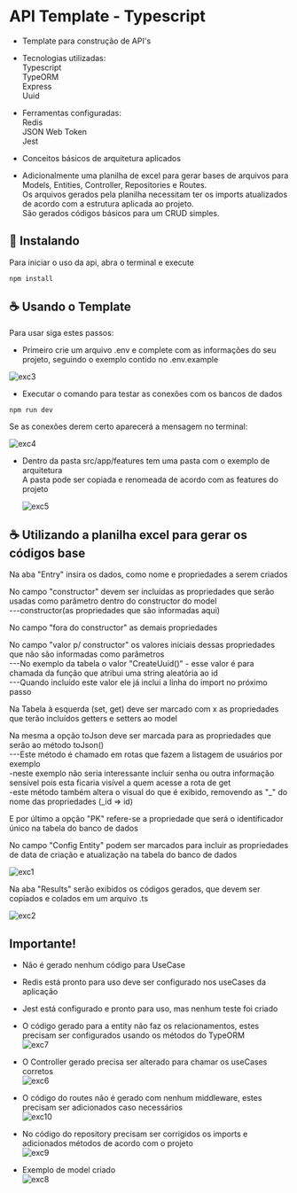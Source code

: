 # API Template - Typescript

- Template para construção de API's<br>

- Tecnologias utilizadas:<br>
  Typescript<br>
  TypeORM<br>
  Express<br>
  Uuid<br>
  
- Ferramentas configuradas:<br>
  Redis<br>
  JSON Web Token<br>
  Jest<br>
  
- Conceitos básicos de arquitetura aplicados<br>

- Adicionalmente uma planilha de excel para gerar bases de arquivos para Models, Entities, Controller, Repositories e Routes.<br>
  Os arquivos gerados pela planilha necessitam ter os imports atualizados de acordo com a estrutura aplicada ao projeto.<br>
  São gerados códigos básicos para um CRUD simples.<br>

## 🚀 Instalando

Para iniciar o uso da api, abra o terminal e execute

```
npm install
```

## ☕ Usando o Template

Para usar siga estes passos:

- Primeiro crie um arquivo .env e complete com as informações do seu projeto, seguindo o exemplo contido no .env.example <br>

![exc3](https://github.com/Felipe-Bryan/template-api-ts/assets/107513634/207c650e-ae2e-4505-9e28-bb45b2e89407)<br>

- Executar o comando para testar as conexões com os bancos de dados<br>

```
npm run dev
```
Se as conexões derem certo aparecerá a mensagem no terminal:<br>

![exc4](https://github.com/Felipe-Bryan/template-api-ts/assets/107513634/a6060e32-97e3-4d1f-9859-e11555d47b1d)

- Dentro da pasta src/app/features tem uma pasta com o exemplo de arquitetura<br>
  A pasta pode ser copiada e renomeada de acordo com as features do projeto<br>

  ![exc5](https://github.com/Felipe-Bryan/template-api-ts/assets/107513634/c2c9015e-19c6-42ad-a6b1-ad74a9d198ac)

## ☕ Utilizando a planilha excel para gerar os códigos base

Na aba "Entry" insira os dados, como nome e propriedades a serem criados<br>

No campo "constructor" devem ser incluídas as propriedades que serão usadas como parâmetro dentro do constructor do model<br>
---constructor(as propriedades que são informadas aqui)<br>

No campo "fora do constructor" as demais propriedades<br>

No campo "valor p/ constructor" os valores iniciais dessas propriedades que não são informadas como parâmetros<br>
---No exemplo da tabela o valor "CreateUuid()" - esse valor é para chamada da função que atribui uma string aleatória ao id<br>
---Quando incluído este valor ele já inclui a linha do import no próximo passo<br>

Na Tabela à esquerda (set, get) deve ser marcado com x as propriedades que terão incluídos getters e setters ao model<br>

Na mesma a opção toJson deve ser marcada para as propriedades que serão ao método toJson()<br>
---Este método é chamado em rotas que fazem a listagem de usuários por exemplo <br>
-neste exemplo não seria interessante incluir senha ou outra informação sensível pois esta ficaria visível a quem acesse a rota de get<br>
-este método também altera o visual do que é exibido, removendo as "_" do nome das propriedades (_id => id)<br>

E por último a opção "PK" refere-se a propriedade que será o identificador único na tabela do banco de dados<br>

No campo "Config Entity" podem ser marcados para incluir as propriedades de data de criação e atualização na tabela do banco de dados<br>

![exc1](https://github.com/Felipe-Bryan/template-api-ts/assets/107513634/ec6357f6-b1a1-449f-a7d9-8ce36699700e)<br>

Na aba "Results" serão exibidos os códigos gerados, que devem ser copiados e colados em um arquivo .ts<br>

![exc2](https://github.com/Felipe-Bryan/template-api-ts/assets/107513634/93ca3951-2835-49f2-9c68-feaf9679e56b)

## Importante!
- Não é gerado nenhum código para UseCase<br>
- Redis está pronto para uso deve ser configurado nos useCases da aplicação
- Jest está configurado e pronto para uso, mas nenhum teste foi criado

- O código gerado para a entity não faz os relacionamentos, estes precisam ser configurados usando os métodos do TypeORM<br>
![exc7](https://github.com/Felipe-Bryan/template-api-ts/assets/107513634/12258356-286b-4966-9f4d-5d58c313572d)

- O Controller gerado precisa ser alterado para chamar os useCases corretos<br>
![exc6](https://github.com/Felipe-Bryan/template-api-ts/assets/107513634/6368f919-9520-4e06-b158-68e36448000c)

- O código do routes não é gerado com nenhum middleware, estes precisam ser adicionados caso necessários<br>
![exc10](https://github.com/Felipe-Bryan/template-api-ts/assets/107513634/5cdf6739-40ce-4307-b23e-38f54802a6ab)

- No código do repository precisam ser corrigidos os imports e adicionados métodos de acordo com o projeto<br>
![exc9](https://github.com/Felipe-Bryan/template-api-ts/assets/107513634/9dd4afd0-1578-4d21-af42-548f7e5f98a8)

- Exemplo de model criado<br>
![exc8](https://github.com/Felipe-Bryan/template-api-ts/assets/107513634/6f1d5f64-bb3d-4b30-8383-ef4c019f3877)

